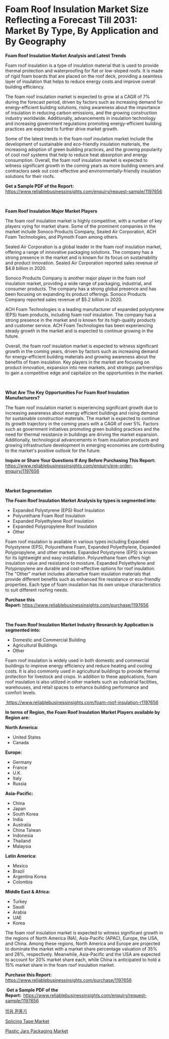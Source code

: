 <p><h1>Foam Roof Insulation Market Size Reflecting a Forecast Till 2031: Market By Type, By Application and By Geography</h1></p><p><strong>Foam Roof Insulation Market Analysis and Latest Trends</strong></p>
<p><p>Foam roof insulation is a type of insulation material that is used to provide thermal protection and waterproofing for flat or low-sloped roofs. It is made of rigid foam boards that are placed on the roof deck, providing a seamless layer of insulation that helps to reduce energy costs and improve overall building efficiency.</p><p>The foam roof insulation market is expected to grow at a CAGR of 7% during the forecast period, driven by factors such as increasing demand for energy-efficient building solutions, rising awareness about the importance of insulation in reducing carbon emissions, and the growing construction industry worldwide. Additionally, advancements in insulation technology and increasing government regulations promoting energy-efficient building practices are expected to further drive market growth.</p><p>Some of the latest trends in the foam roof insulation market include the development of sustainable and eco-friendly insulation materials, the increasing adoption of green building practices, and the growing popularity of cool roof systems that help to reduce heat absorption and energy consumption. Overall, the foam roof insulation market is expected to witness significant growth in the coming years as more building owners and contractors seek out cost-effective and environmentally-friendly insulation solutions for their roofs.</p></p>
<p><strong>Get a Sample PDF of the Report:&nbsp;</strong> <a href="https://www.reliablebusinessinsights.com/enquiry/request-sample/1197656">https://www.reliablebusinessinsights.com/enquiry/request-sample/1197656</a></p>
<p>&nbsp;</p>
<p><strong>Foam Roof Insulation Major Market Players</strong></p>
<p><p>The foam roof insulation market is highly competitive, with a number of key players vying for market share. Some of the prominent companies in the market include Sonoco Products Company, Sealed Air Corporation, ACH Foam Technologies, and Plymoth Foam among others.</p><p>Sealed Air Corporation is a global leader in the foam roof insulation market, offering a range of innovative packaging solutions. The company has a strong presence in the market and is known for its focus on sustainability and product innovation. Sealed Air Corporation reported sales revenue of $4.8 billion in 2020.</p><p>Sonoco Products Company is another major player in the foam roof insulation market, providing a wide range of packaging, industrial, and consumer products. The company has a strong global presence and has been focusing on expanding its product offerings. Sonoco Products Company reported sales revenue of $5.2 billion in 2020.</p><p>ACH Foam Technologies is a leading manufacturer of expanded polystyrene (EPS) foam products, including foam roof insulation. The company has a strong presence in the market and is known for its high-quality products and customer service. ACH Foam Technologies has been experiencing steady growth in the market and is expected to continue growing in the future.</p><p>Overall, the foam roof insulation market is expected to witness significant growth in the coming years, driven by factors such as increasing demand for energy-efficient building materials and growing awareness about the benefits of foam insulation. Key players in the market are focusing on product innovation, expansion into new markets, and strategic partnerships to gain a competitive edge and capitalize on the opportunities in the market.</p></p>
<p>&nbsp;</p>
<p><strong>What Are The Key Opportunities For Foam Roof Insulation Manufacturers?</strong></p>
<p><p>The foam roof insulation market is experiencing significant growth due to increasing awareness about energy efficient buildings and rising demand for sustainable construction materials. The market is expected to continue its growth trajectory in the coming years with a CAGR of over 5%. Factors such as government initiatives promoting green building practices and the need for thermal resistance in buildings are driving the market expansion. Additionally, technological advancements in foam insulation products and growing infrastructure development in emerging economies are contributing to the market's positive outlook for the future.</p></p>
<p><strong>Inquire or Share Your Questions If Any Before Purchasing This Report:</strong> <a href="https://www.reliablebusinessinsights.com/enquiry/pre-order-enquiry/1197656">https://www.reliablebusinessinsights.com/enquiry/pre-order-enquiry/1197656</a></p>
<p>&nbsp;</p>
<p><strong>Market Segmentation</strong></p>
<p><strong>The Foam Roof Insulation Market Analysis by types is segmented into:</strong></p>
<p><ul><li>Expanded Polystyrene (EPS) Roof Insulation</li><li>Polyurethane Foam Roof Insulation</li><li>Expanded Polyethylene Roof Insulation</li><li>Expanded Polypropylene Roof Insulation</li><li>Other</li></ul></p>
<p><p>Foam roof insulation is available in various types including Expanded Polystyrene (EPS), Polyurethane Foam, Expanded Polyethylene, Expanded Polypropylene, and other markets. Expanded Polystyrene (EPS) is known for its lightweight and easy installation. Polyurethane foam offers high insulation value and resistance to moisture. Expanded Polyethylene and Polypropylene are durable and cost-effective options for roof insulation. The "Other" market includes alternative foam insulation materials that provide different benefits such as enhanced fire resistance or eco-friendly properties. Each type of foam insulation has its own unique characteristics to suit different roofing needs.</p></p>
<p><strong>Purchase this Report:&nbsp;</strong><a href="https://www.reliablebusinessinsights.com/purchase/1197656">https://www.reliablebusinessinsights.com/purchase/1197656</a></p>
<p>&nbsp;</p>
<p><strong>The Foam Roof Insulation Market Industry Research by Application is segmented into:</strong></p>
<p><ul><li>Domestic and Commercial Building</li><li>Agricultural Buildings</li><li>Other</li></ul></p>
<p><p>Foam roof insulation is widely used in both domestic and commercial buildings to improve energy efficiency and reduce heating and cooling costs. It is also commonly used in agricultural buildings to provide thermal protection for livestock and crops. In addition to these applications, foam roof insulation is also utilized in other markets such as industrial facilities, warehouses, and retail spaces to enhance building performance and comfort levels.</p></p>
<p><a href="https://www.reliablebusinessinsights.com/foam-roof-insulation-r1197656">&nbsp;https://www.reliablebusinessinsights.com/foam-roof-insulation-r1197656</a></p>
<p><strong>In terms of Region, the Foam Roof Insulation Market Players available by Region are:</strong></p>
<p>
    <p> <strong> North America: </strong>
        <ul>
            <li>United States</li>
            <li>Canada</li>
        </ul>
        </p> 
    <p> <strong> Europe: </strong>
        <ul>
            <li>Germany</li>
            <li>France</li>
            <li>U.K.</li>
            <li>Italy</li>
            <li>Russia</li>
        </ul>
        </p> 
    <p> <strong> Asia-Pacific: </strong>
        <ul>
            <li>China</li>
            <li>Japan</li>
            <li>South Korea</li>
            <li>India</li>
            <li>Australia</li>
            <li>China Taiwan</li>
            <li>Indonesia</li>
            <li>Thailand</li>
            <li>Malaysia</li>
        </ul>
        </p> 
    <p> <strong> Latin America: </strong>
        <ul>
            <li>Mexico</li>
            <li>Brazil</li>
            <li>Argentina Korea</li>
            <li>Colombia</li>
        </ul>
        </p> 
    <p> <strong> Middle East & Africa: </strong>
        <ul>
            <li>Turkey</li>
            <li>Saudi</li>
            <li>Arabia</li>
            <li>UAE</li>
            <li>Korea</li>
        </ul>
    </p>
    </p>
<p><p>The foam roof insulation market is expected to witness significant growth in the regions of North America (NA), Asia-Pacific (APAC), Europe, the USA, and China. Among these regions, North America and Europe are projected to dominate the market with a market share percentage valuation of 35% and 28%, respectively. Meanwhile, Asia-Pacific and the USA are expected to account for 20% market share each, while China is anticipated to hold a 15% market share in the foam roof insulation market.</p></p>
<p><strong>Purchase this Report: </strong><a href="https://www.reliablebusinessinsights.com/purchase/1197656">https://www.reliablebusinessinsights.com/purchase/1197656</a></p>
<p>&nbsp;<strong>Get a Sample PDF of the Report:&nbsp;&nbsp;</strong><a href="https://www.reliablebusinessinsights.com/enquiry/request-sample/1197656">https://www.reliablebusinessinsights.com/enquiry/request-sample/1197656</a></p>
<p><strong></strong></p>
<p><p><a href="https://github.com/shampaakter36/Market-Research-Report-List-1/blob/main/8836308119649.md">방음 환풍기</a></p><p><a href="https://github.com/FassouRP/Market-Research-Report-List-5/blob/main/splicing-tape-market.md">Splicing Tape Market</a></p><p><a href="https://github.com/rahu1506/Market-Research-Report-List-4/blob/main/plastic-jars-packaging-market.md">Plastic Jars Packaging Market</a></p></p>
